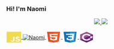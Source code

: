 ### Hi! I'm Naomi

<div align="center">
  <a href="https://github.com/naomisoubhia">
  <img height="200em"  src="https://github-readme-stats.vercel.app/api?username=naomisoubhia&show_icons=true&theme=panda&include_all_commits=true&count_private=true"/>
  <img height="200em" src="https://github-readme-stats.vercel.app/api/top-langs/?username=naomisoubhia&layout=compact&langs_count=7&theme=panda"/>
</div>

  <div style="display: inline_block"><br>
  <img align="center" alt="Naomi" height="30" width="40" src="https://raw.githubusercontent.com/devicons/devicon/master/icons/javascript/javascript-plain.svg">
  <img align="center" alt="Naomi" height="30" width="40" src="https://cdn.jsdelivr.net/gh/devicons/devicon/icons/java/java-original.svg">
  <img align="center" alt="Naomi" height="30" width="40" src="https://raw.githubusercontent.com/devicons/devicon/master/icons/html5/html5-original.svg">
  <img align="center" alt="Naomi" height="30" width="40" src="https://raw.githubusercontent.com/devicons/devicon/master/icons/css3/css3-original.svg">
  <img align="center" alt="Naomi" height="30" width="40" src="https://raw.githubusercontent.com/devicons/devicon/master/icons/csharp/csharp-original.svg">
</div>
  
  
